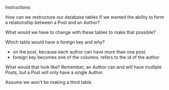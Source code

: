 Instructions:

How can we restructure our database tables if we wanted the ability to form a relationship between a Post and an Author?

What would we have to change with these tables to make that possible?

Which table would have a foreign key and why?

- on the post, because each author can have more than one post.
- foreign key becomes one of the columns. refers to the id of the author

What would that look like?
Remember, an Author can and will have multiple Posts, but a Post will only have a single Author.

Assume we won't be making a third table.